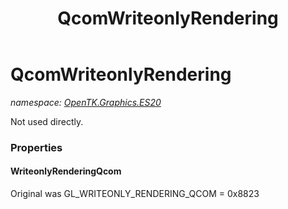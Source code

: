 ﻿---
title: QcomWriteonlyRendering
---

# QcomWriteonlyRendering
_namespace: [OpenTK.Graphics.ES20](N-OpenTK.Graphics.ES20.html)_

Not used directly.



### Properties

#### WriteonlyRenderingQcom
Original was GL_WRITEONLY_RENDERING_QCOM = 0x8823

